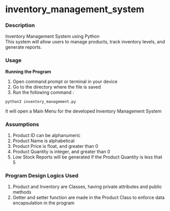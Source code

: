 # inventory_management_system


### Description
Inventory Management System using Python <br />
This system will allow users to manage products, track inventory levels, and generate reports. 


### Usage
**Running the Program**

1. Open command prompt or terminal in your device 
2. Go to the directory where the file is saved
3. Run the following command :
```
python3 inventory_management.py
```
It will open a Main Menu for the developed Inventory Management System

### Assumptions
1. Product ID can be alphanumeric
2. Product Name is alphabetical
3. Product Price is float, and greater than 0
4. Product Quantity is integer, and greater than 0
5. Low Stock Reports will be generated if the Product Quantity is less that 5

### Program Design Logics Used
1. Product and Inventory are Classes, having private attributes and public methods
2. Getter and setter function are made in the Product Class to enforce data encapsulation in the program


